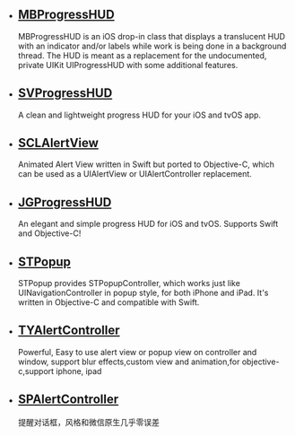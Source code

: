 
 * ##  [MBProgressHUD](https://github.com/jdg/MBProgressHUD/tree/master)
   MBProgressHUD is an iOS drop-in class that displays a translucent HUD with an indicator and/or labels while work is being done in a background thread. The HUD is meant as a replacement for the undocumented, private UIKit UIProgressHUD with some additional features.
 

 * ## [SVProgressHUD](https://github.com/SVProgressHUD/SVProgressHUD)
   A clean and lightweight progress HUD for your iOS and tvOS app.
 
*  ## [SCLAlertView](https://github.com/dogo/SCLAlertView)
   Animated Alert View written in Swift but ported to Objective-C, which can be used as a UIAlertView or UIAlertController replacement.

* ## [JGProgressHUD](https://github.com/JonasGessner/JGProgressHUD)
  An elegant and simple progress HUD for iOS and tvOS. Supports Swift and Objective-C!

* ## [STPopup](https://github.com/kevin-lyn/STPopup)
  STPopup provides STPopupController, which works just like UINavigationController in popup style, for both iPhone and iPad. It's written in Objective-C and compatible with Swift.
  
* ## [TYAlertController](https://github.com/12207480/TYAlertController)
  Powerful, Easy to use alert view or popup view on controller and window, support blur effects,custom view and animation,for objective-c,support iphone, ipad
  
* ## [SPAlertController](https://github.com/SPStore/SPAlertController)
  提醒对话框，风格和微信原生几乎零误差


